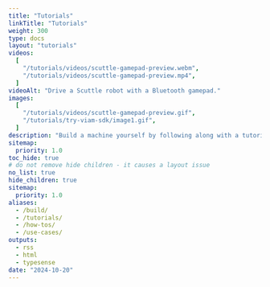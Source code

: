 ```yaml
---
title: "Tutorials"
linkTitle: "Tutorials"
weight: 300
type: docs
layout: "tutorials"
videos:
  [
    "/tutorials/videos/scuttle-gamepad-preview.webm",
    "/tutorials/videos/scuttle-gamepad-preview.mp4",
  ]
videoAlt: "Drive a Scuttle robot with a Bluetooth gamepad."
images:
  [
    "/tutorials/videos/scuttle-gamepad-preview.gif",
    "/tutorials/try-viam-sdk/image1.gif",
  ]
description: "Build a machine yourself by following along with a tutorial."
sitemap:
  priority: 1.0
toc_hide: true
# do not remove hide children - it causes a layout issue
no_list: true
hide_children: true
sitemap:
  priority: 1.0
aliases:
  - /build/
  - /tutorials/
  - /how-tos/
  - /use-cases/
outputs:
  - rss
  - html
  - typesense
date: "2024-10-20"
---
```

